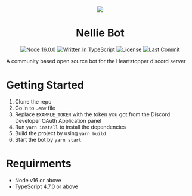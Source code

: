 <div align="center">
     <img src="https://cdn.discordapp.com/avatars/703992735765495897/14eb5164f488735e577e5696134e11e5.png">
     <h1>Nellie Bot</h1>
</div>

<p align="center">
     <a href="#"><img alt="Node 16.0.0" src="https://img.shields.io/badge/node-%3E%3D%2016.0.0-success?style=for-the-badge"></a>
     <a href="#"><img alt="Written In TypeScript" src="https://img.shields.io/badge/TypeScript-%3E%3D%204.3.0-blue?style=for-the-badge"></a>
     <a href="LICENSE"><img alt="License" src="https://img.shields.io/github/license/HeartstopperDiscord/Nellie?style=for-the-badge"></a>
     <a href="#"><img alt="Last Commit" src="https://img.shields.io/github/last-commit/HeartstopperDiscord/Nellie?style=for-the-badge"></a>
</p>

A community based open source bot for the Heartstopper discord server
<br>

# Getting Started

1. Clone the repo
2. Go in to `.env` file
3. Replace `EXAMPLE_TOKEN` with the token you got from the Discord Developer OAuth Application panel
4. Run `yarn install` to install the dependencies
5. Build the project by using `yarn build`
6. Start the bot by `yarn start`


# Requirments

- Node v16 or above
- TypeScript 4.7.0 or above